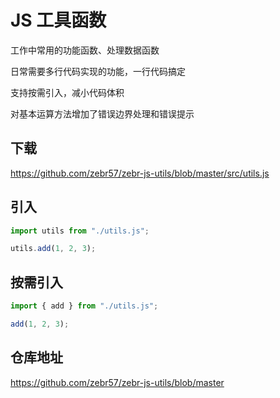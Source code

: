 # JS 工具函数

工作中常用的功能函数、处理数据函数

日常需要多行代码实现的功能，一行代码搞定

支持按需引入，减小代码体积

对基本运算方法增加了错误边界处理和错误提示

## 下载

https://github.com/zebr57/zebr-js-utils/blob/master/src/utils.js

<!-- <details>
```js
```
<summary>点击查看</summary>

</details> -->

<!-- ## 安装

::: code-group

```shell [npm]
npm install zebr/utils
```

```shell [yarn]
yarn add zebr/utils
```

```shell [pnpm]
pnpm install zebr/utils
```

::: -->

## 引入

```js
import utils from "./utils.js";

utils.add(1, 2, 3);
```

## 按需引入

```js
import { add } from "./utils.js";

add(1, 2, 3);
```

## 仓库地址

https://github.com/zebr57/zebr-js-utils/blob/master
